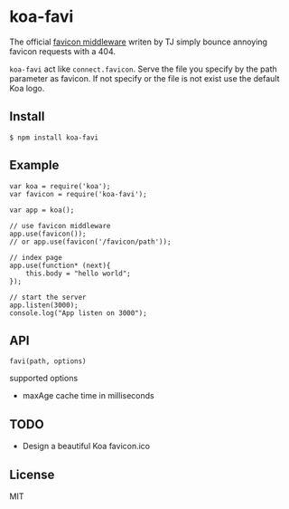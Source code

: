 koa-favi
==
The official [favicon middleware](https://github.com/koajs/favicon) writen by TJ simply bounce annoying favicon requests with a 404.

`koa-favi` act like `connect.favicon`. Serve the file you specify by the path parameter as favicon.
If not specify or the file is not exist use the default Koa logo.


## Install 
```
$ npm install koa-favi
```

## Example
```
var koa = require('koa');
var favicon = require('koa-favi');

var app = koa();

// use favicon middleware
app.use(favicon());
// or app.use(favicon('/favicon/path'));

// index page
app.use(function* (next){
    this.body = "hello world";
});

// start the server
app.listen(3000);
console.log("App listen on 3000");
```

## API
`favi(path, options)`

supported options

* maxAge  cache time in milliseconds


## TODO

* Design a beautiful Koa favicon.ico

## License
MIT

